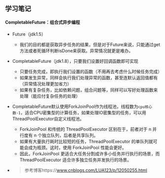## 学习笔记

#### CompletableFuture：组合式异步编程

- Future（jdk1.5）

  - 我们的目的都是获取异步任务的结果，但是对于Future来说，只能通过get方法或者死循环判断isDone来获取。异常情况就更是难办。

- CompletableFuture（jdk1.8），只要我们设置好回调函数即可实现

  - 只要任务完成，即执行我们设置的函数（不用再去考虑什么时候任务完成）
  - 如果发生异常，同样会执行我们处理异常的函数，甚至连默认返回值都有（异常情况处理更加省力）
  - 如果有复杂任务，比如依赖问题，组合问题等，同样可以写好处理函数来处理（能应付复杂任务的处理）

- CompletableFuture默认使用ForkJoinPool作为线程池，线程数为`cpu核心数-1`，适合CPU密集型的计算任务，如果处理IO密集型的任务，可以用ThreadPoolExecutor自定义线程池。

  - ForkJoinPool 和传统的 ThreadPoolExecutor 区别在于，前者对于 n 并行度有 n 个独立队列，后者是共享队列。
  - 如果有大量执行耗时比较短的任务，ThreadPoolExecutor 的单队列就可能会成为瓶颈。这时，使用 ForkJoinPool 性能会更好。
  - 因此，ForkJoinPool 更适合大任务分割成许多小任务并行执行的场景，而 ThreadPoolExecutor 适合许多独立任务并发执行的场景。

- > 参考博客https://www.cnblogs.com/LUA123/p/12050255.html

